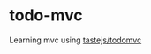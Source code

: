 # todo-mvc
Learning mvc using  [tastejs/todomvc](https://github.com/tastejs/todomvc/tree/gh-pages/examples/vanillajs)
